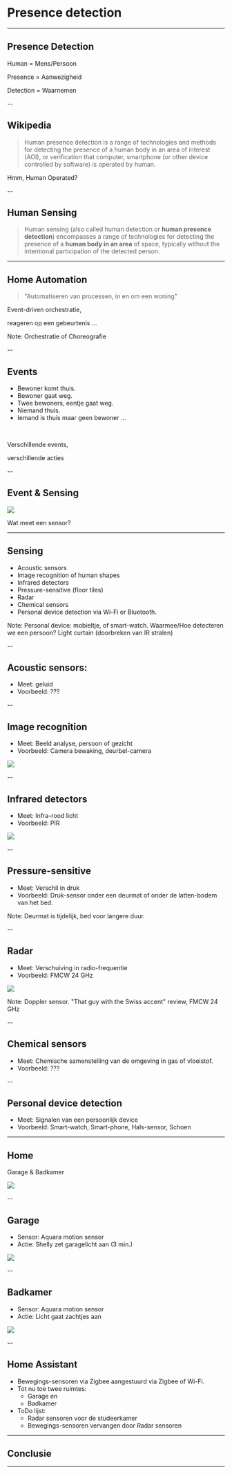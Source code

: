# Presence detection

---

## Presence Detection

<p class="fragment" data-fragment-index="3">Human = Mens/Persoon</p>
<p class="fragment" data-fragment-index="1">Presence = Aanwezigheid</p>
<p class="fragment" data-fragment-index="2">Detection = Waarnemen</p>

--

## Wikipedia

> Human presence detection is a range of technologies and methods for detecting the presence of a human body in an area of interest (AOI), or verification that computer, smartphone (or other device controlled by software) is operated by human.

<p class="fragment" data-fragment-index="1">Hmm, Human Operated?</p>

--

## Human Sensing

> Human sensing (also called human detection or **human presence detection**) encompasses a range of technologies for detecting the presence of a **human body in an area** of space, typically without the intentional participation of the detected person.

---

## Home Automation

> "Automatiseren van processen,
> in en om een woning"

<p class="fragment" data-fragment-index="1">Event-driven orchestratie,</p>

<p class="fragment" data-fragment-index="1">reageren op een gebeurtenis ...</p>

Note: Orchestratie of Choreografie

--

## Events

- Bewoner komt thuis.
- Bewoner gaat weg.
- Twee bewoners, eentje gaat weg.
- Niemand thuis.
- Iemand is thuis maar geen bewoner ...

<p>&nbsp;</p>
<p class="fragment" data-fragment-index="1">Verschillende events, </p>
<p class="fragment" data-fragment-index="2">verschillende acties</p>

--

## Event & Sensing

![](img/indiana-jones-harisson-ford.gif)

Wat meet een sensor?

---

## Sensing

- Acoustic sensors
- Image recognition of human shapes
- Infrared detectors
- Pressure-sensitive (floor tiles)
- Radar
- Chemical sensors
- Personal device detection via Wi-Fi or Bluetooth.

Note: Personal device: mobieltje, of smart-watch. Waarmee/Hoe detecteren we een persoon? Light curtain (doorbreken van IR stralen)

--

## Acoustic sensors:

- Meet: geluid
- Voorbeeld: ???

--

## Image recognition

- Meet: Beeld analyse, persoon of gezicht
- Voorbeeld: Camera bewaking, deurbel-camera

![](img/human-presence-detection.jpg)

--

## Infrared detectors

- Meet: Infra-rood licht
- Voorbeeld: PIR

![](img/passive-infrared-sensor.png)

--

## Pressure-sensitive

- Meet: Verschil in druk
- Voorbeeld: Druk-sensor onder een deurmat of onder de latten-bodem van het bed.

Note: Deurmat is tijdelijk, bed voor langere duur.

--

## Radar

- Meet: Verschuiving in radio-frequentie
- Voorbeeld: FMCW 24 GHz

![](img/FMCW-24GHz.png)

Note: Doppler sensor. "That guy with the Swiss accent" review, FMCW 24 GHz

--

## Chemical sensors

- Meet: Chemische samenstelling van de omgeving in gas of vloeistof.
- Voorbeeld: ???

--

## Personal device detection

- Meet: Signalen van een persoonlijk device
- Voorbeeld: Smart-watch, Smart-phone, Hals-sensor, Schoen

<!-- .slide: data-menu-title="Personal device detection" data-background-image="img/map.png" data-background-opacity="0.3" -->

---

## Home

Garage & Badkamer

![](img/aquara-motion-sensor.png)
<!-- .slide: data-menu-title="Home" data-background-image="img/home.jpg" data-background-opacity="0.2" -->

--

## Garage

- Sensor: Aquara motion sensor
- Actie: Shelly zet garagelicht aan (3 min.)

![](img/Shelly1.png)

--

## Badkamer

- Sensor: Aquara motion sensor
- Actie: Licht gaat zachtjes aan

![](img/hue-ceiling-light.png)

--

## Home Assistant

- Bewegings-sensoren via Zigbee aangestuurd via Zigbee of Wi-Fi.
- Tot nu toe twee ruimtes:
    - Garage en
    - Badkamer
- ToDo lijst:
    - Radar sensoren voor de studeerkamer
    - Bewegings-sensoren vervangen door Radar sensoren

<!-- .slide: data-menu-title="Home Assistant" data-background-image="img/homeassistant.png" data-background-opacity="0.2" -->

---

## Conclusie



---

<!-- .slide: data-menu-title="That's all folks" data-background-image="img/Thats_all_Folks.jpg" data-background-opacity="1.0" -->
